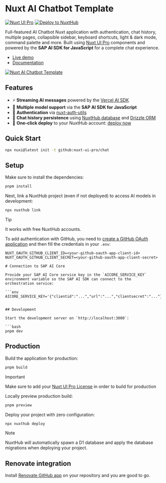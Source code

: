 # Nuxt AI Chatbot Template

[![Nuxt UI Pro](https://img.shields.io/badge/Made%20with-Nuxt%20UI%20Pro-00DC82?logo=nuxt&labelColor=020420)](https://ui.nuxt.com/pro)
[![Deploy to NuxtHub](https://img.shields.io/badge/Deploy%20to-NuxtHub-00DC82?logo=nuxt&labelColor=020420)](https://hub.nuxt.com/new?repo=nuxt-ui-pro/chat)

Full-featured AI Chatbot Nuxt application with authentication, chat history, multiple pages, collapsible sidebar, keyboard shortcuts, light & dark mode, command palette and more. Built using [Nuxt UI Pro](https://ui.nuxt.com/pro) components and powered by the **SAP AI SDK for JavaScript** for a complete chat experience.

- [Live demo](https://chat-template.nuxt.dev/)
- [Documentation](https://ui.nuxt.com/getting-started/installation/pro/nuxt)

<a href="https://chat-template.nuxt.dev/" target="_blank">
  <picture>
    <source media="(prefers-color-scheme: dark)" srcset="https://assets.hub.nuxt.com/eyJ0eXAiOiJKV1QiLCJhbGciOiJIUzI1NiJ9.eyJ1cmwiOiJodHRwczovL2NoYXQtdGVtcGxhdGUubnV4dC5kZXYiLCJpYXQiOjE3NDI4NDY2ODB9.n4YCsoNz8xatox7UMoYZFNo7iS1mC_DT0h0A9cKRoTw.jpg?theme=dark">
    <source media="(prefers-color-scheme: light)" srcset="https://assets.hub.nuxt.com/eyJ0eXAiOiJKV1QiLCJhbGciOiJIUzI1NiJ9.eyJ1cmwiOiJodHRwczovL2NoYXQtdGVtcGxhdGUubnV4dC5kZXYiLCJpYXQiOjE3NDI4NDY2ODB9.n4YCsoNz8xatox7UMoYZFNo7iS1mC_DT0h0A9cKRoTw.jpg?theme=light">
    <img alt="Nuxt AI Chatbot Template" src="https://assets.hub.nuxt.com/eyJ0eXAiOiJKV1QiLCJhbGciOiJIUzI1NiJ9.eyJ1cmwiOiJodHRwczovL2NoYXQtdGVtcGxhdGUubnV4dC5kZXYiLCJpYXQiOjE3NDI4NDY2ODB9.n4YCsoNz8xatox7UMoYZFNo7iS1mC_DT0h0A9cKRoTw.jpg">
  </picture>
</a>

## Features

- ⚡️ **Streaming AI messages** powered by the [Vercel AI SDK ](https://sdk.vercel.ai)
- 🤖 **Multiple model support** via the **SAP AI SDK for JavaScript**
- 🔐 **Authentication** via [nuxt-auth-utils](https://github.com/atinux/nuxt-auth-utils)
- 💾 **Chat history persistence** using [NuxtHub database](https://hub.nuxt.com/docs/features/database) and [Drizzle ORM](https://orm.drizzle.team)
- 🚀 **One-click deploy** to your NuxtHub account: [deploy now](https://hub.nuxt.com/new?repo=nuxt-ui-pro/chat)

## Quick Start

```bash
npx nuxi@latest init -t github:nuxt-ui-pro/chat
```

## Setup

Make sure to install the dependencies:

```bash
pnpm install
```

Next, link a NuxtHub project (even if not deployed) to access AI models in development:

```bash
npx nuxthub link
```

> [!TIP]
> It works with free NuxtHub accounts.

To add authentication with GitHub, you need to [create a GitHub OAuth application](https://github.com/settings/applications/new) and then fill the credentials in your `.env`:

```env
NUXT_OAUTH_GITHUB_CLIENT_ID=<your-github-oauth-app-client-id>
NUXT_OAUTH_GITHUB_CLIENT_SECRET=<your-github-oauth-app-client-secret>

# Connection to SAP AI Core

Provide your SAP AI Core service key in the `AICORE_SERVICE_KEY` environment variable so the SAP AI SDK can connect to the orchestration service:

```env
AICORE_SERVICE_KEY='{"clientid":"...","url":"...","clientsecret":"..."}'
```
```

## Development

Start the development server on `http://localhost:3000`:

```bash
pnpm dev
```

## Production

Build the application for production:

```bash
pnpm build
```

> [!IMPORTANT]
> Make sure to add your [Nuxt UI Pro License](https://ui.nuxt.com/getting-started/license) in order to build for production

Locally preview production build:

```bash
pnpm preview
```

Deploy your project with zero configuration:

```bash
npx nuxthub deploy
```

> [!NOTE]
> NuxtHub will automatically spawn a D1 database and apply the database migrations when deploying your project.

## Renovate integration

Install [Renovate GitHub app](https://github.com/apps/renovate/installations/select_target) on your repository and you are good to go.
